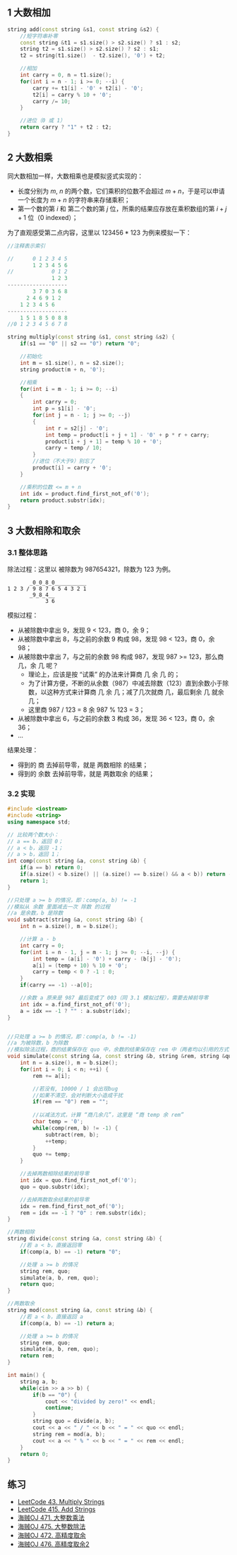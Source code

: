 ## 1 大数相加
```cpp
string add(const string &s1, const string &s2) {
    //短字符串补零
    const string &t1 = s1.size() > s2.size() ? s1 : s2;
    string t2 = s1.size() > s2.size() ? s2 : s1;
    t2 = string(t1.size()  - t2.size(), '0') + t2;

    //相加
    int carry = 0, n = t1.size();
    for(int i = n - 1; i >= 0; --i) {
        carry += t1[i] - '0' + t2[i] - '0';
        t2[i] = carry % 10 + '0';
        carry /= 10;
    }

    //进位（0 或 1）
    return carry ? "1" + t2 : t2;
}
```

## 2 大数相乘
同大数相加一样，大数相乘也是模拟竖式实现的：
- 长度分别为 $m$, $n$ 的两个数，它们乘积的位数不会超过 $m + n$，于是可以申请一个长度为 $m + n$ 的字符串来存储乘积；
- 第一个数的第 $i$ 和 第二个数的第 $j$ 位，所乘的结果应存放在乘积数组的第 $i + j + 1$ 位（0 indexed）；

为了直观感受第二点内容，这里以 $123456 * 123$ 为例来模拟一下：
```c
//注释表示索引

//      0 1 2 3 4 5
        1 2 3 4 5 6
//            0 1 2
              1 2 3
-------------------
        3 7 0 3 6 8
      2 4 6 9 1 2
    1 2 3 4 5 6
-------------------
    1 5 1 8 5 0 8 8
//0 1 2 3 4 5 6 7 8
```

```cpp
string multiply(const string &s1, const string &s2) {
    if(s1 == "0" || s2 == "0") return "0";

    //初始化
    int m = s1.size(), n = s2.size();
    string product(m + n, '0');

    //相乘
    for(int i = m - 1; i >= 0; --i)
    {
        int carry = 0;
        int p = s1[i] - '0';
        for(int j = n - 1; j >= 0; --j)
        {
            int r = s2[j] - '0';
            int temp = product[i + j + 1] - '0' + p * r + carry;
            product[i + j + 1] = temp % 10 + '0';
            carry = temp / 10;
        }
        //进位（不大于9）别忘了
        product[i] = carry + '0';
    }

    //乘积的位数 <= m + n
    int idx = product.find_first_not_of('0');
    return product.substr(idx);
}
```

## 3 大数相除和取余

### 3.1 整体思路

除法过程：这里以 被除数为 987654321，除数为 123 为例。
```
       _0_0_8_0__________
1 2 3 / 9 8 7 6 5 4 3 2 1
       _9_8_4__
            3 6    
```
模拟过程：
- 从被除数中拿出 9，发现 9 < 123，商 0，余 9；
- 从被除数中拿出 8，与之前的余数 9 构成 98，发现 98 < 123，商 0，余 98；
- 从被除数中拿出 7，与之前的余数 98 构成 987，发现 987 >= 123，那么商 几，余 几 呢？
  - 理论上，应该是按 “试乘” 的办法来计算商 几 余 几 的；
  - 为了计算方便，不断的从余数（987）中减去除数（123）直到余数小于除数，以这种方式来计算商 几 余 几；减了几次就商 几，最后剩余 几 就余 几；
  - 这里商 987 / 123 = 8 余 987 % 123 = 3；
- 从被除数中拿出 6，与之前的余数 3 构成 36，发现 36 < 123，商 0，余 36；
- ...

结果处理：
- 得到的 商 去掉前导零，就是 两数相除 的结果；
- 得到的 余数 去掉前导零，就是 两数取余 的结果；

### 3.2 实现
```cpp
#include <iostream>
#include <string>
using namespace std;

// 比较两个数大小：
// a == b，返回 0；
// a < b，返回 -1； 
// a > b，返回 1；
int comp(const string &a, const string &b) {
    if(a == b) return 0;
    if(a.size() < b.size() || (a.size() == b.size() && a < b)) return -1;
    return 1;
}

//只处理 a >= b 的情况，即：comp(a, b) != -1
//模拟从 余数 里面减去一次 除数 的过程
//a 是余数，b 是除数
void subtract(string &a, const string &b) {
    int n = a.size(), m = b.size();

    //计算 a - b
    int carry = 0;
    for(int i = n - 1, j = m - 1; j >= 0; --i, --j) {
        int temp = (a[i] - '0') + carry - (b[j] - '0');
        a[i] = (temp + 10) % 10 + '0';
        carry = temp < 0 ? -1 : 0;
    }
    if(carry == -1) --a[0];

    //余数 a 原来是 987 最后变成了 003（同 3.1 模拟过程），需要去掉前导零
    int idx = a.find_first_not_of('0');
    a = idx == -1 ? "" : a.substr(idx);
}


//只处理 a >= b 的情况，即：comp(a, b != -1)
//a 为被除数，b 为除数
//模拟除法过程，商的结果保存在 quo 中，余数的结果保存在 rem 中（两者均以引用的方式传出）
void simulate(const string &a, const string &b, string &rem, string &quo) {
    int n = a.size(), m = b.size();
    for(int i = 0; i < n; ++i) {
        rem += a[i];

        //若没有, 10000 / 1 会出现bug
        //如果不清空，会对判断大小造成干扰
        if(rem == "0") rem = "";
        
        //以减法方式，计算 “商几余几”，这里是 “商 temp 余 rem”
        char temp = '0';
        while(comp(rem, b) != -1) {
            subtract(rem, b);
            ++temp;
        }
        quo += temp;
    }

    //去掉两数相除结果的前导零
    int idx = quo.find_first_not_of('0');
    quo = quo.substr(idx);

    //去掉两数取余结果的前导零
    idx = rem.find_first_not_of('0');
    rem = idx == -1 ? "0" : rem.substr(idx);
}

//两数相除
string divide(const string &a, const string &b) {
    //若 a < b，直接返回零
    if(comp(a, b) == -1) return "0";

    //处理 a >= b 的情况
    string rem, quo;
    simulate(a, b, rem, quo);
    return quo;
}

//两数取余
string mod(const string &a, const string &b) {
    //若 a < b，直接返回 a
    if(comp(a, b) == -1) return a;

    //处理 a >= b 的情况
    string rem, quo;
    simulate(a, b, rem, quo);
    return rem;
}

int main() {
    string a, b;
    while(cin >> a >> b) {
        if(b == "0") {
            cout << "divided by zero!" << endl;
            continue;
        }
        string quo = divide(a, b);
        cout << a << " / " << b << " = " << quo << endl;
        string rem = mod(a, b);
        cout << a << " % " << b << " = " << rem << endl;
    }
    return 0;
}
```

## 练习
- [LeetCode 43. Multiply Strings](https://leetcode.com/problems/multiply-strings/)
- [LeetCode 415. Add Strings](https://leetcode.com/problems/add-strings/)
- [海贼OJ 471. 大整数乘法](http://oj.haizeix.com/problem/471)
- [海贼OJ 475. 大整数除法](http://oj.haizeix.com/problem/475)
- [海贼OJ 472. 高精度取余](http://oj.haizeix.com/problem/472)
- [海贼OJ 476. 高精度取余2](http://oj.haizeix.com/problem/476)